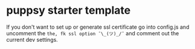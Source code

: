# puppsy starter template
 
If you don't want to set up or generate ssl certificate go into config.js and uncomment the `the, fk ssl option ¯\_(ツ)_/¯` and comment out the current dev settings.